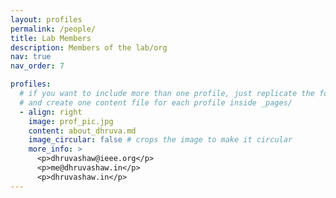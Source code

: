 ```yaml
---
layout: profiles
permalink: /people/
title: Lab Members
description: Members of the lab/org
nav: true
nav_order: 7

profiles:
  # if you want to include more than one profile, just replicate the following block
  # and create one content file for each profile inside _pages/
  - align: right
    image: prof_pic.jpg
    content: about_dhruva.md
    image_circular: false # crops the image to make it circular
    more_info: >
      <p>dhruvashaw@ieee.org</p>
      <p>me@dhruvashaw.in</p>
      <p>dhruvashaw.in</p>
---
```

